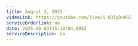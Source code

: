 ```yaml
---
title: August 3, 2025
videoLink: https://youtube.com/live/G_Q3lgDu91E
serviceOrderlink: na
date: 2025-08-03T15:10:04.005Z
serviceDescription: n﻿a
---
```


